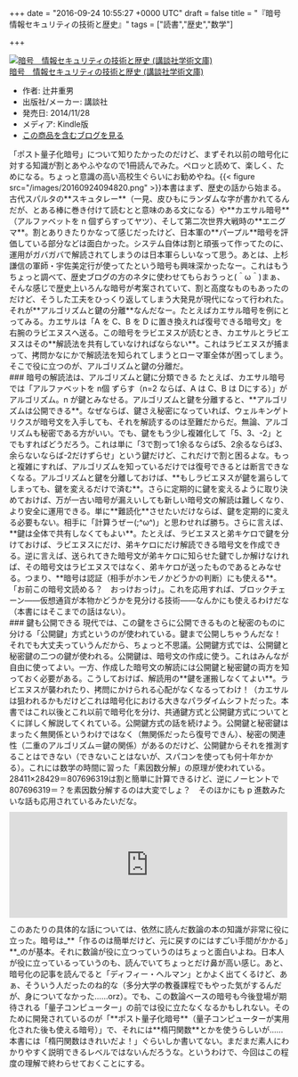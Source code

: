 
+++
date = "2016-09-24 10:55:27 +0000 UTC"
draft = false
title = "『暗号　情報セキュリティの技術と歴史』"
tags = ["読書","歴史","数学"]

+++
<div class="hatena-asin-detail"><a href="http://www.amazon.co.jp/exec/obidos/ASIN/B00PSE2ZC4/bestylesnet-22/"><img src="https://images-fe.ssl-images-amazon.com/images/I/51GXEY1Z%2BeL._SL160_.jpg" class="hatena-asin-detail-image" alt="暗号　情報セキュリティの技術と歴史 (講談社学術文庫)" title="暗号　情報セキュリティの技術と歴史 (講談社学術文庫)"/></a><div class="hatena-asin-detail-info"><a href="http://www.amazon.co.jp/exec/obidos/ASIN/B00PSE2ZC4/bestylesnet-22/">暗号　情報セキュリティの技術と歴史 (講談社学術文庫)</a><ul><li><span class="hatena-asin-detail-label">作者:</span> 辻井重男</li><li><span class="hatena-asin-detail-label">出版社/メーカー:</span> 講談社</li><li><span class="hatena-asin-detail-label">発売日:</span> 2014/11/28</li><li><span class="hatena-asin-detail-label">メディア:</span> Kindle版</li><li><a href="http://d.hatena.ne.jp/asin/B00PSE2ZC4/bestylesnet-22" target="_blank">この商品を含むブログを見る</a></li></ul></div><div class="hatena-asin-detail-foot"></div></div>「ポスト量子化暗号」について知りたかったのだけど、まずそれ以前の暗号化に対する知識が割とあやふやなので1冊読んでみた。ペロッと読めて、楽しく、ためになる。ちょっと意識の高い高校生ぐらいにお勧めやね。{{< figure src="/images/20160924094820.png"  >}}本書はまず、歴史の話から始まる。古代スパルタの**スキュタレー**（一見、皮ひもにランダムな字が書かれてるんだが、とある棒に巻き付けて読むとと意味のある文になる）や**カエサル暗号**（アルファベットを n 個ずらすってヤツ）、そして第二次世界大戦時の**エニグマ**。割とありきたりかなって感じだったけど、日本軍の**パープル**暗号を評価している部分などは面白かった。システム自体は割と頑張って作ってたのに、運用がガバガバで解読されてしまうのは日本軍らしいなって思う。あとは、上杉謙信の軍師・宇佐美定行が使ってたという暗号も興味深かったなー。これはもうちょっと調べて、歴史ブログの方のネタに使わせてもらおうっと(＾ω＾)まぁ、そんな感じで歴史上いろんな暗号が考案されていて、割と高度なものもあったのだけど、そうした工夫をひっくり返してしまう大発見が現代になって行われた。それが**アルゴリズムと鍵の分離**なんだなー。たとえばカエサル暗号を例にとってみる。カエサルは「A を C、B を D に置き換えれば復号できる暗号文」を右腕のラビエヌスへ送る。この暗号をラビエヌスが読むとき、カエサルとラビエヌスはその**解読法を共有していなければならない**。これはラビエヌスが捕まって、拷問かなにかで解読法を知られてしまうとローマ軍全体が困ってしまう。そこで役に立つのが、アルゴリズムと鍵の分離だ。

<div class="section">
    ### 暗号の解読法は、アルゴリズムと鍵に分類できる
    たとえば、カエサル暗号では「アルファベットを n個 ずらす（n=2 ならば、A は C、B は Dにする）」がアルゴリズム。n が鍵とみなせる。アルゴリズムと鍵を分離すると、**アルゴリズムは公開できる**。なぜならば、鍵さえ秘密になっていれば、ウェルキンゲトリクスが暗号文を入手しても、それを解読するのは至難だからだ。無論、アルゴリズムも秘密である方がいい。でも、鍵をもう少し複雑化して「5、3、-2」とでもすればどうだろう。これは単に「3で割って1余るならば5、2余るならば3、余らないならば-2だけずらせ」という鍵だけど、これだけで割と困るよな。もっと複雑にすれば、アルゴリズムを知っているだけでは復号できるとは断言できなくなる。アルゴリズムと鍵を分離しておけば、**もしラビエヌスが鍵を漏らしてしまっても、鍵を変えるだけで済む**。さらに定期的に鍵を変えるように取り決めておけば、万が一古い暗号が漏えいしても新しい暗号文の解読は難しくなり、より安全に運用できる。単に**難読化**させたいだけならば、鍵を定期的に変える必要もない。相手に「計算うぜー(;^ω^)」と思わせれば勝ち。さらに言えば、**鍵は全体で共有しなくてもよい**。たとえば、ラビエヌスと弟キケロで鍵を分けておけば、ラビエヌスにだけ、弟キケロにだけ解読できる暗号文を作成できる。逆に言えば、送られてきた暗号文が弟キケロに知らせた鍵でしか解けなければ、その暗号文はラビエヌスではなく、弟キケロが送ったものであるとみなせる。つまり、**暗号は認証（相手がホンモノかどうかの判断）にも使える**。「お前この暗号文読める？　おっけおっけ」。これを応用すれば、ブロックチェーン――仮想通貨が本物かどうかを見分ける技術――なんかにも使えるわけだな（本書にはそこまでの話はない）。

</div>
<div class="section">
    ### 鍵も公開できる
    現代では、この鍵をさらに公開できるものと秘密のものに分ける「公開鍵」方式というのが使われている。鍵まで公開しちゃうんだな！　それでも大丈夫っていうんだから、ちょっと不思議。公開鍵方式では、公開鍵と秘密鍵の二つの鍵が使われる。公開鍵は、暗号文の作成に使う。これはみんなが自由に使ってよい。一方、作成した暗号文の解読には公開鍵と秘密鍵の両方を知っておく必要がある。こうしておけば、解読用の**鍵を運搬しなくてよい**。ラビエヌスが襲われたり、拷問にかけられる心配がなくなるってわけ！（カエサルは狙われるかもだけどこれは暗号化における大きなパラダイムシフトだった。本書ではこれ以後とこれ以前で暗号化を分け、共通鍵方式と公開鍵方式についてとくに詳しく解説してくれている。公開鍵方式の話を続けよう。公開鍵と秘密鍵はまったく無関係というわけではなく（無関係だったら復号できん）、秘密の関連性（二重のアルゴリズム＝鍵の関係）があるのだけど、公開鍵からそれを推測することはできない（できないことはないが、スパコンを使っても何十年かかる）。これには数学の時間に習った「素因数分解」の原理が使われている。28411×28429＝807696319は割と簡単に計算できるけど、逆にノーヒントで807696319＝？を素因数分解するのは大変でしょ？　そのほかにも p 進数みたいな話も応用されているみたいだな。<iframe src="https://hatenablog-parts.com/embed?url=https%3A%2F%2Fblog.daruyanagi.jp%2Fentry%2F2012%2F12%2F29%2F185703" title="『数論への招待』 - だるろぐ" class="embed-card embed-blogcard" scrolling="no" frameborder="0" style="display: block; width: 100%; height: 190px; max-width: 500px; margin: 10px 0px;"></iframe>このあたりの具体的な話については、依然に読んだ数論の本の知識が非常に役に立った。暗号は_**「作るのは簡単だけど、元に戻すのにはすごい手間がかかる」**_のが基本。それに数論が役に立つっていうのはちょっと面白いよね。日本人が役に立っているっていうのも、読んでいてちょっとだけ鼻が高い感じ。あと、暗号化の記事を読んでると「ディフィー・ヘルマン」とかよく出てくるけど、あぁ、そういう人だったのね的な（多分大学の教養課程でもやった気がするんだが、身についてなかった……orz）。でも、この数論ベースの暗号も今後登場が期待される「量子コンピューター」の前では役に立たなくなるかもしれない。そのために開発されているのが「**ポスト量子化暗号**（量子コンピューターが実用化された後も使える暗号）」で、それには**楕円関数**とかを使うらしいが……本書には「楕円関数はきれいだよ！」ぐらいしか書いてない。まだまだ素人にわかりやすく説明できるレベルではないんだろうな。というわけで、今回はこの程度の理解で終わらせておくことにする。

</div>

